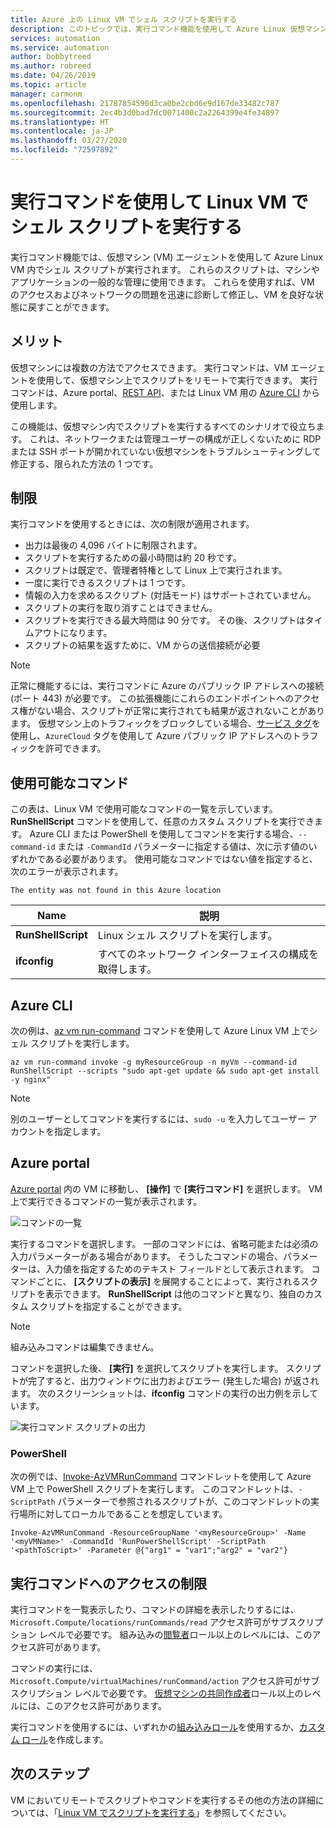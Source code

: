 ```yaml
---
title: Azure 上の Linux VM でシェル スクリプトを実行する
description: このトピックでは、実行コマンド機能を使用して Azure Linux 仮想マシン内でスクリプトを実行する方法について説明します
services: automation
ms.service: automation
author: bobbytreed
ms.author: robreed
ms.date: 04/26/2019
ms.topic: article
manager: carmonm
ms.openlocfilehash: 21787854590d3ca0be2cbd6e9d167de33482c787
ms.sourcegitcommit: 2ec4b3d0bad7dc0071400c2a2264399e4fe34897
ms.translationtype: HT
ms.contentlocale: ja-JP
ms.lasthandoff: 03/27/2020
ms.locfileid: "72597892"
---
```

# <a name="run-shell-scripts-in-your-linux-vm-by-using-run-command"></a>実行コマンドを使用して Linux VM でシェル スクリプトを実行する

実行コマンド機能では、仮想マシン (VM) エージェントを使用して Azure Linux VM 内でシェル スクリプトが実行されます。 これらのスクリプトは、マシンやアプリケーションの一般的な管理に使用できます。 これらを使用すれば、VM のアクセスおよびネットワークの問題を迅速に診断して修正し、VM を良好な状態に戻すことができます。

## <a name="benefits"></a>メリット

仮想マシンには複数の方法でアクセスできます。 実行コマンドは、VM エージェントを使用して、仮想マシン上でスクリプトをリモートで実行できます。 実行コマンドは、Azure portal、[REST API](/rest/api/compute/virtual%20machines%20run%20commands/runcommand)、または Linux VM 用の [Azure CLI](/cli/azure/vm/run-command?view=azure-cli-latest#az-vm-run-command-invoke) から使用します。

この機能は、仮想マシン内でスクリプトを実行するすべてのシナリオで役立ちます。 これは、ネットワークまたは管理ユーザーの構成が正しくないために RDP または SSH ポートが開かれていない仮想マシンをトラブルシューティングして修正する、限られた方法の 1 つです。

## <a name="restrictions"></a>制限

実行コマンドを使用するときには、次の制限が適用されます。

* 出力は最後の 4,096 バイトに制限されます。
* スクリプトを実行するための最小時間は約 20 秒です。
* スクリプトは既定で、管理者特権として Linux 上で実行されます。
* 一度に実行できるスクリプトは 1 つです。
* 情報の入力を求めるスクリプト (対話モード) はサポートされていません。
* スクリプトの実行を取り消すことはできません。
* スクリプトを実行できる最大時間は 90 分です。 その後、スクリプトはタイムアウトになります。
* スクリプトの結果を返すために、VM からの送信接続が必要

> [!NOTE]
> 正常に機能するには、実行コマンドに Azure のパブリック IP アドレスへの接続 (ポート 443) が必要です。 この拡張機能にこれらのエンドポイントへのアクセス権がない場合、スクリプトが正常に実行されても結果が返されないことがあります。 仮想マシン上のトラフィックをブロックしている場合、[サービス タグ](../../virtual-network/security-overview.md#service-tags)を使用し、`AzureCloud` タグを使用して Azure パブリック IP アドレスへのトラフィックを許可できます。

## <a name="available-commands"></a>使用可能なコマンド

この表は、Linux VM で使用可能なコマンドの一覧を示しています。 **RunShellScript** コマンドを使用して、任意のカスタム スクリプトを実行できます。 Azure CLI または PowerShell を使用してコマンドを実行する場合、`--command-id` または `-CommandId` パラメーターに指定する値は、次に示す値のいずれかである必要があります。 使用可能なコマンドではない値を指定すると、次のエラーが表示されます。

```error
The entity was not found in this Azure location
```

|**Name**|**説明**|
|---|---|
|**RunShellScript**|Linux シェル スクリプトを実行します。|
|**ifconfig**| すべてのネットワーク インターフェイスの構成を取得します。|

## <a name="azure-cli"></a>Azure CLI

次の例は、[az vm run-command](/cli/azure/vm/run-command?view=azure-cli-latest#az-vm-run-command-invoke) コマンドを使用して Azure Linux VM 上でシェル スクリプトを実行します。

```azurecli-interactive
az vm run-command invoke -g myResourceGroup -n myVm --command-id RunShellScript --scripts "sudo apt-get update && sudo apt-get install -y nginx"
```

> [!NOTE]
> 別のユーザーとしてコマンドを実行するには、`sudo -u` を入力してユーザー アカウントを指定します。

## <a name="azure-portal"></a>Azure portal

[Azure portal](https://portal.azure.com) 内の VM に移動し、 **[操作]** で **[実行コマンド]** を選択します。 VM 上で実行できるコマンドの一覧が表示されます。

![コマンドの一覧](./media/run-command/run-command-list.png)

実行するコマンドを選択します。 一部のコマンドには、省略可能または必須の入力パラメーターがある場合があります。 そうしたコマンドの場合、パラメーターは、入力値を指定するためのテキスト フィールドとして表示されます。 コマンドごとに、 **[スクリプトの表示]** を展開することによって、実行されるスクリプトを表示できます。 **RunShellScript** は他のコマンドと異なり、独自のカスタム スクリプトを指定することができます。

> [!NOTE]
> 組み込みコマンドは編集できません。

コマンドを選択した後、 **[実行]** を選択してスクリプトを実行します。 スクリプトが完了すると、出力ウィンドウに出力およびエラー (発生した場合) が返されます。 次のスクリーンショットは、**ifconfig** コマンドの実行の出力例を示しています。

![実行コマンド スクリプトの出力](./media/run-command/run-command-script-output.png)

### <a name="powershell"></a>PowerShell

次の例では、[Invoke-AzVMRunCommand](https://docs.microsoft.com/powershell/module/az.compute/invoke-azvmruncommand) コマンドレットを使用して Azure VM 上で PowerShell スクリプトを実行します。 このコマンドレットは、`-ScriptPath` パラメーターで参照されるスクリプトが、このコマンドレットの実行場所に対してローカルであることを想定しています。

```powershell-interactive
Invoke-AzVMRunCommand -ResourceGroupName '<myResourceGroup>' -Name '<myVMName>' -CommandId 'RunPowerShellScript' -ScriptPath '<pathToScript>' -Parameter @{"arg1" = "var1";"arg2" = "var2"}
```

## <a name="limiting-access-to-run-command"></a>実行コマンドへのアクセスの制限

実行コマンドを一覧表示したり、コマンドの詳細を表示したりするには、`Microsoft.Compute/locations/runCommands/read` アクセス許可がサブスクリプション レベルで必要です。 組み込みの[閲覧者](../../role-based-access-control/built-in-roles.md#reader)ロール以上のレベルには、このアクセス許可があります。

コマンドの実行には、`Microsoft.Compute/virtualMachines/runCommand/action` アクセス許可がサブスクリプション レベルで必要です。 [仮想マシンの共同作成者](../../role-based-access-control/built-in-roles.md#virtual-machine-contributor)ロール以上のレベルには、このアクセス許可があります。

実行コマンドを使用するには、いずれかの[組み込みロール](../../role-based-access-control/built-in-roles.md)を使用するか、[カスタム ロール](../../role-based-access-control/custom-roles.md)を作成します。

## <a name="next-steps"></a>次のステップ

VM においてリモートでスクリプトやコマンドを実行するその他の方法の詳細については、「[Linux VM でスクリプトを実行する](run-scripts-in-vm.md)」を参照してください。
